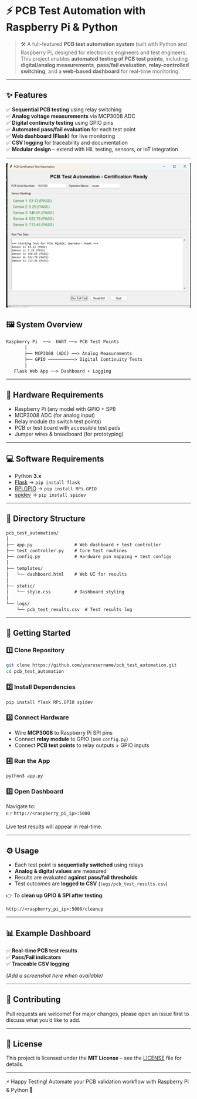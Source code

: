 # ⚡ PCB Test Automation with Raspberry Pi & Python  

> 🛠️ A full-featured **PCB test automation system** built with Python and Raspberry Pi, designed for electronics engineers and test engineers.  
> This project enables **automated testing of PCB test points**, including **digital/analog measurements**, **pass/fail evaluation**, **relay-controlled switching**, and a **web-based dashboard** for real-time monitoring.  

---

## ✨ Features  

✅ **Sequential PCB testing** using relay switching  
✅ **Analog voltage measurements** via MCP3008 ADC  
✅ **Digital continuity testing** using GPIO pins  
✅ **Automated pass/fail evaluation** for each test point  
✅ **Web dashboard (Flask)** for live monitoring  
✅ **CSV logging** for traceability and documentation  
✅ **Modular design** – extend with HiL testing, sensors, or IoT integration  

---
![PCB Test Dashboard](Screenshot%202025-08-30%20034800.png)

## 🖼️ System Overview  

```
Raspberry Pi  ──>  UART ──> PCB Test Points
       │
       ├── MCP3008 (ADC) ──> Analog Measurements
       ├── GPIO ──────────> Digital Continuity Tests
       │
   Flask Web App ──> Dashboard + Logging
```

---

## 🔧 Hardware Requirements  

- Raspberry Pi (any model with GPIO + SPI)  
- MCP3008 ADC (for analog input)  
- Relay module (to switch test points)  
- PCB or test board with accessible test pads  
- Jumper wires & breadboard (for prototyping)  

---

## 💻 Software Requirements  

- Python **3.x**  
- [Flask](https://flask.palletsprojects.com/) → `pip install flask`  
- [RPi.GPIO](https://pypi.org/project/RPi.GPIO/) → `pip install RPi.GPIO`  
- [spidev](https://pypi.org/project/spidev/) → `pip install spidev`  

---

## 📂 Directory Structure  

```
pcb_test_automation/
│
├── app.py                # Web dashboard + test controller
├── test_controller.py    # Core test routines
├── config.py             # Hardware pin mapping + test configs
│
├── templates/
│   └── dashboard.html    # Web UI for results
│
├── static/
│   └── style.css         # Dashboard styling
│
└── logs/
    └── pcb_test_results.csv  # Test results log
```

---

## 🚀 Getting Started  

### 1️⃣ Clone Repository  
```bash
git clone https://github.com/yourusername/pcb_test_automation.git
cd pcb_test_automation
```

### 2️⃣ Install Dependencies  
```bash
pip install flask RPi.GPIO spidev
```

### 3️⃣ Connect Hardware  
- Wire **MCP3008** to Raspberry Pi SPI pins  
- Connect **relay module** to GPIO (see `config.py`)  
- Connect **PCB test points** to relay outputs + GPIO inputs  

### 4️⃣ Run the App  
```bash
python3 app.py
```

### 5️⃣ Open Dashboard  
Navigate to:  
👉 `http://<raspberry_pi_ip>:5000`  

Live test results will appear in real-time.  

---

## ⚙️ Usage  

- Each test point is **sequentially switched** using relays  
- **Analog & digital values** are measured  
- Results are evaluated **against pass/fail thresholds**  
- Test outcomes are **logged to CSV** (`logs/pcb_test_results.csv`)  

👉 To **clean up GPIO & SPI after testing**:  
```
http://<raspberry_pi_ip>:5000/cleanup
```

---

## 📊 Example Dashboard  

✅ **Real-time PCB test results**  
✅ **Pass/Fail indicators**  
✅ **Traceable CSV logging**  

*(Add a screenshot here when available)*  

---

## 🤝 Contributing  

Pull requests are welcome! For major changes, please open an issue first to discuss what you’d like to add.  

---

## 📜 License  

This project is licensed under the **MIT License** – see the [LICENSE](LICENSE) file for details.  

---

⚡ Happy Testing! Automate your PCB validation workflow with Raspberry Pi & Python 🚀  
